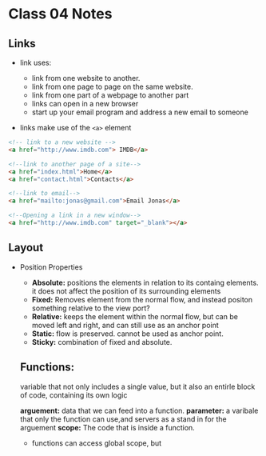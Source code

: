# Class 04 Notes

## Links

- link uses:

  - link from one website to another.
  - link from one page to page on the same website.
  - link from one part of a webpage to another part
  - links can open in a new browser
  - start up your email program and address a new email to someone

- links make use of the `<a>` element

```html
<!-- link to a new website -->
<a href="http://www.imdb.com"> IMDB</a>

<!--link to another page of a site-->
<a href="index.html">Home</a>
<a href="contact.html">Contacts</a>

<!--link to email-->
<a href="mailto:jonas@gmail.com">Email Jonas</a>

<!--Opening a link in a new window-->
<a href="http://www.imdb.com" target="_blank"></a>
```

## Layout

- Position Properties

  - **Absolute:** positions the elements in relation to its containg elements. it does not affect the position of its
    surrounding elements
  - **Fixed:** Removes element from the normal flow, and instead positon something relative to the view port?
  - **Relative:** keeps the element within the normal flow, but can be moved left and right, and can still use as an anchor point
  - **Static:** flow is preserved. cannot be used as anchor point.
  - **Sticky:** combination of fixed and absolute.

  ## Functions:

  variable that not only includes a single value, but it also an entirle block of code, containing its own logic

  **arguement:** data that we can feed into a function.
  **parameter:** a varibale that only the function can use,and servers as a stand in for the arguement
  **scope:** The code that is inside a function.

  - functions can access global scope, but
